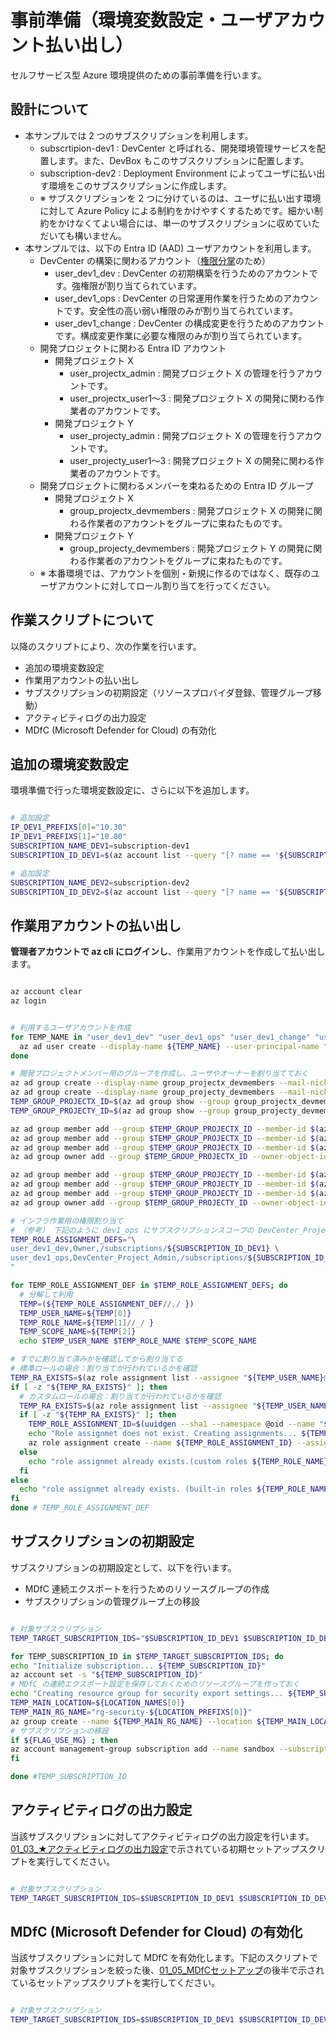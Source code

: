 # 事前準備（環境変数設定・ユーザアカウント払い出し）

セルフサービス型 Azure 環境提供のための事前準備を行います。

## 設計について

- 本サンプルでは 2 つのサブスクリプションを利用します。
  - subscrtipion-dev1 : DevCenter と呼ばれる、開発環境管理サービスを配置します。また、DevBox もこのサブスクリプションに配置します。
  - subscription-dev2 : Deployment Environment によってユーザに払い出す環境をこのサブスクリプションに作成します。
  - ※ サブスクリプションを 2 つに分けているのは、ユーザに払い出す環境に対して Azure Policy による制約をかけやすくするためです。細かい制約をかけなくてよい場合には、単一のサブスクリプションに収めていただいても構いません。
- 本サンプルでは、以下の Entra ID (AAD) ユーザアカウントを利用します。
  - DevCenter の構築に関わるアカウント（[権限分掌](../00.環境準備/00_04_作業用ユーザアカウントの作成.md)のため）
    - user_dev1_dev : DevCenter の初期構築を行うためのアカウントです。強権限が割り当てられています。
    - user_dev1_ops : DevCenter の日常運用作業を行うためのアカウントです。安全性の高い弱い権限のみが割り当てられています。
    - user_dev1_change : DevCenter の構成変更を行うためのアカウントです。構成変更作業に必要な権限のみが割り当てられています。
  - 開発プロジェクトに関わる Entra ID アカウント
    - 開発プロジェクト X
      - user_projectx_admin : 開発プロジェクト X の管理を行うアカウントです。
      - user_projectx_user1～3 : 開発プロジェクト X の開発に関わる作業者のアカウントです。
    - 開発プロジェクト Y
      - user_projecty_admin : 開発プロジェクト X の管理を行うアカウントです。
      - user_projecty_user1～3 : 開発プロジェクト X の開発に関わる作業者のアカウントです。
  - 開発プロジェクトに関わるメンバーを束ねるための Entra ID グループ
    - 開発プロジェクト X
      - group_projectx_devmembers : 開発プロジェクト X の開発に関わる作業者のアカウントをグループに束ねたものです。
    - 開発プロジェクト Y
      - group_projecty_devmembers : 開発プロジェクト Y の開発に関わる作業者のアカウントをグループに束ねたものです。
  - ※ 本番環境では、アカウントを個別・新規に作るのではなく、既存のユーザアカウントに対してロール割り当てを行ってください。

## 作業スクリプトについて

以降のスクリプトにより、次の作業を行います。

- 追加の環境変数設定
- 作業用アカウントの払い出し
- サブスクリプションの初期設定（リソースプロバイダ登録、管理グループ移動）
- アクティビティログの出力設定
- MDfC (Microsoft Defender for Cloud) の有効化

## 追加の環境変数設定

環境準備で行った環境変数設定に、さらに以下を追加します。

``` bash

# 追加設定
IP_DEV1_PREFIXS[0]="10.30"
IP_DEV1_PREFIXS[1]="10.80"
SUBSCRIPTION_NAME_DEV1=subscription-dev1
SUBSCRIPTION_ID_DEV1=$(az account list --query "[? name == '${SUBSCRIPTION_NAME_DEV1}'].id" -o tsv)

# 追加設定
SUBSCRIPTION_NAME_DEV2=subscription-dev2
SUBSCRIPTION_ID_DEV2=$(az account list --query "[? name == '${SUBSCRIPTION_NAME_DEV2}'].id" -o tsv)

```

## 作業用アカウントの払い出し

**管理者アカウントで az cli にログインし**、作業用アカウントを作成して払い出します。

```bash

az account clear
az login

```

```bash

# 利用するユーザアカウントを作成
for TEMP_NAME in "user_dev1_dev" "user_dev1_ops" "user_dev1_change" "user_projectx_admin" "user_projectx_user1" "user_projectx_user2" "user_projectx_user3" "user_projecty_admin" "user_projecty_user1" "user_projecty_user2" "user_projecty_user3"; do
  az ad user create --display-name ${TEMP_NAME} --user-principal-name "${TEMP_NAME}@${PRIMARY_DOMAIN_NAME}" --password ${ADMIN_PASSWORD} --force-change-password-next-sign-in false
done

# 開発プロジェクトメンバー用のグループを作成し、ユーザやオーナーを割り当てておく
az ad group create --display-name group_projectx_devmembers --mail-nickname group_projectx_devmembers
az ad group create --display-name group_projecty_devmembers --mail-nickname group_projecty_devmembers
TEMP_GROUP_PROJECTX_ID=$(az ad group show --group group_projectx_devmembers --query id -o tsv)
TEMP_GROUP_PROJECTY_ID=$(az ad group show --group group_projecty_devmembers --query id -o tsv)

az ad group member add --group $TEMP_GROUP_PROJECTX_ID --member-id $(az ad user show --id "user_projectx_user1@${PRIMARY_DOMAIN_NAME}" --query id -o tsv)
az ad group member add --group $TEMP_GROUP_PROJECTX_ID --member-id $(az ad user show --id "user_projectx_user2@${PRIMARY_DOMAIN_NAME}" --query id -o tsv)
az ad group member add --group $TEMP_GROUP_PROJECTX_ID --member-id $(az ad user show --id "user_projectx_user3@${PRIMARY_DOMAIN_NAME}" --query id -o tsv)
az ad group owner add --group $TEMP_GROUP_PROJECTX_ID --owner-object-id $(az ad user show --id "user_projectx_admin@${PRIMARY_DOMAIN_NAME}" --query id -o tsv)

az ad group member add --group $TEMP_GROUP_PROJECTY_ID --member-id $(az ad user show --id "user_projecty_user1@${PRIMARY_DOMAIN_NAME}" --query id -o tsv)
az ad group member add --group $TEMP_GROUP_PROJECTY_ID --member-id $(az ad user show --id "user_projecty_user2@${PRIMARY_DOMAIN_NAME}" --query id -o tsv)
az ad group member add --group $TEMP_GROUP_PROJECTY_ID --member-id $(az ad user show --id "user_projecty_user3@${PRIMARY_DOMAIN_NAME}" --query id -o tsv)
az ad group owner add --group $TEMP_GROUP_PROJECTY_ID --owner-object-id $(az ad user show --id "user_projecty_admin@${PRIMARY_DOMAIN_NAME}" --query id -o tsv)

# インフラ作業用の権限割り当て
# （参考） 下記のように dev1_ops にサブスクリプションスコープの DevCenter_Project_Admin 権限を充てておくと、すべてのプロジェクトに対する管理者権限を持つことができるようになるので便利
TEMP_ROLE_ASSIGNMENT_DEFS="\
user_dev1_dev,Owner,/subscriptions/${SUBSCRIPTION_ID_DEV1} \
user_dev1_ops,DevCenter_Project_Admin,/subscriptions/${SUBSCRIPTION_ID_DEV1} \
"

for TEMP_ROLE_ASSIGNMENT_DEF in $TEMP_ROLE_ASSIGNMENT_DEFS; do
  # 分解して利用
  TEMP=(${TEMP_ROLE_ASSIGNMENT_DEF//,/ })
  TEMP_USER_NAME=${TEMP[0]}
  TEMP_ROLE_NAME=${TEMP[1]//_/ }
  TEMP_SCOPE_NAME=${TEMP[2]}
  echo $TEMP_USER_NAME $TEMP_ROLE_NAME $TEMP_SCOPE_NAME

# すでに割り当て済みかを確認してから割り当てる
# 標準ロールの場合：割り当てが行われているかを確認
TEMP_RA_EXISTS=$(az role assignment list --assignee "${TEMP_USER_NAME}@${PRIMARY_DOMAIN_NAME}" --scope "${TEMP_SCOPE_NAME}" --query "[? roleDefinitionName == '${TEMP_ROLE_NAME}']" -o tsv)
if [ -z "${TEMP_RA_EXISTS}" ]; then
  # カスタムロールの場合：割り当てが行われているかを確認
  TEMP_RA_EXISTS=$(az role assignment list --assignee "${TEMP_USER_NAME}@${PRIMARY_DOMAIN_NAME}" --scope "${TEMP_SCOPE_NAME}" --query "[? ends_with(roleDefinitionId , '${TEMP_ROLE_NAME}')]" -o tsv)
  if [ -z "${TEMP_RA_EXISTS}" ]; then
    TEMP_ROLE_ASSIGNMENT_ID=$(uuidgen --sha1 --namespace @oid --name "${TEMP_ROLE_ASSIGNMENT_DEF}")
    echo "Role assignmet does not exist. Creating assignments... ${TEMP_ROLE_ASSIGNMENT_DEF} ${TEMP_ROLE_ASSIGNMENT_ID}"
    az role assignment create --name ${TEMP_ROLE_ASSIGNMENT_ID} --assignee "${TEMP_USER_NAME}@${PRIMARY_DOMAIN_NAME}" --role "${TEMP_ROLE_NAME}" --scope "${TEMP_SCOPE_NAME}"
  else
    echo "role assignmet already exists.(custom roles ${TEMP_ROLE_NAME})"
  fi
else
  echo "role assignmet already exists. (built-in roles ${TEMP_ROLE_NAME})"
fi
done # TEMP_ROLE_ASSIGNMENT_DEF

```

## サブスクリプションの初期設定

サブスクリプションの初期設定として、以下を行います。

- MDfC 連続エクスポートを行うためのリソースグループの作成
- サブスクリプションの管理グループ上の移設

```bash

# 対象サブスクリプション
TEMP_TARGET_SUBSCRIPTION_IDS="$SUBSCRIPTION_ID_DEV1 $SUBSCRIPTION_ID_DEV2"

for TEMP_SUBSCRIPTION_ID in $TEMP_TARGET_SUBSCRIPTION_IDS; do
echo "Initialize subscription... ${TEMP_SUBSCRIPTION_ID}"
az account set -s "${TEMP_SUBSCRIPTION_ID}"
# MDfC の連続エクスポート設定を保存しておくためのリソースグループを作っておく
echo "Creating resource group for security export settings... ${TEMP_SUBSCRIPTION_ID}"
TEMP_MAIN_LOCATION=${LOCATION_NAMES[0]}
TEMP_MAIN_RG_NAME="rg-security-${LOCATION_PREFIXS[0]}"
az group create --name ${TEMP_MAIN_RG_NAME} --location ${TEMP_MAIN_LOCATION}
# サブスクリプションの移設
if ${FLAG_USE_MG} ; then
az account management-group subscription add --name sandbox --subscription ${TEMP_SUBSCRIPTION_ID}
fi

done #TEMP_SUBSCRIPTION_ID

```

## アクティビティログの出力設定

当該サブスクリプションに対してアクティビティログの出力設定を行います。[01_03_★アクティビティログの出力設定](/01.初期環境セットアップ/01_03_★アクティビティログの出力設定.md)で示されている初期セットアップスクリプトを実行してください。

```bash

# 対象サブスクリプション
TEMP_TARGET_SUBSCRIPTION_IDS=$SUBSCRIPTION_ID_DEV1 $SUBSCRIPTION_ID_DEV2

```

## MDfC (Microsoft Defender for Cloud) の有効化

当該サブスクリプションに対して MDfC を有効化します。下記のスクリプトで対象サブスクリプションを絞った後、[01_05_MDfCセットアップ](/01.初期環境セットアップ/01_05_MDfCセットアップ.md)の後半で示されているセットアップスクリプトを実行してください。

```bash

# 対象サブスクリプション
TEMP_TARGET_SUBSCRIPTION_IDS=$SUBSCRIPTION_ID_DEV1 $SUBSCRIPTION_ID_DEV2

```
